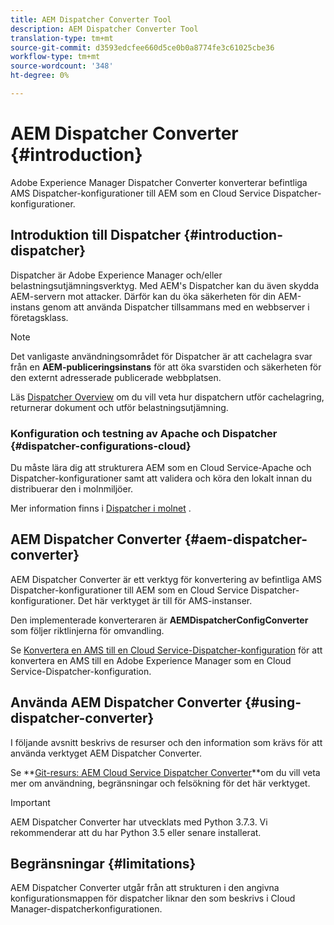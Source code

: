```yaml
---
title: AEM Dispatcher Converter Tool
description: AEM Dispatcher Converter Tool
translation-type: tm+mt
source-git-commit: d3593edcfee660d5ce0b0a8774fe3c61025cbe36
workflow-type: tm+mt
source-wordcount: '348'
ht-degree: 0%

---
```



# AEM Dispatcher Converter {#introduction}

Adobe Experience Manager Dispatcher Converter konverterar befintliga AMS Dispatcher-konfigurationer till AEM som en Cloud Service Dispatcher-konfigurationer.

## Introduktion till Dispatcher {#introduction-dispatcher}

Dispatcher är Adobe Experience Manager och/eller belastningsutjämningsverktyg. Med AEM&#39;s Dispatcher kan du även skydda AEM-servern mot attacker. Därför kan du öka säkerheten för din AEM-instans genom att använda Dispatcher tillsammans med en webbserver i företagsklass.

>[!NOTE]
>Det vanligaste användningsområdet för Dispatcher är att cachelagra svar från en **AEM-publiceringsinstans** för att öka svarstiden och säkerheten för den externt adresserade publicerade webbplatsen.

Läs [Dispatcher Overview](https://docs.adobe.com/content/help/en/experience-manager-dispatcher/using/dispatcher.html) om du vill veta hur dispatchern utför cachelagring, returnerar dokument och utför belastningsutjämning.

### Konfiguration och testning av Apache och Dispatcher {#dispatcher-configurations-cloud}

Du måste lära dig att strukturera AEM som en Cloud Service-Apache och Dispatcher-konfigurationer samt att validera och köra den lokalt innan du distribuerar den i molnmiljöer.

Mer information finns i [Dispatcher i molnet](https://docs.adobe.com/content/help/en/experience-manager-cloud-service/implementing/dispatcher/overview.html) .

## AEM Dispatcher Converter {#aem-dispatcher-converter}

AEM Dispatcher Converter är ett verktyg för konvertering av befintliga AMS Dispatcher-konfigurationer till AEM som en Cloud Service Dispatcher-konfigurationer. Det här verktyget är till för AMS-instanser.

Den implementerade konverteraren är **AEMDispatcherConfigConverter** som följer riktlinjerna för omvandling.

Se [Konvertera en AMS till en Cloud Service-Dispatcher-konfiguration](https://docs.adobe.com/content/help/en/experience-manager-cloud-service/implementing/content-delivery/disp-overview.html#how-to-convert-an-ams-to-an-aem-as-a-cloud-service-dispatcher-configuration) för att konvertera en AMS till en Adobe Experience Manager som en Cloud Service-Dispatcher-konfiguration.

## Använda AEM Dispatcher Converter {#using-dispatcher-converter}

I följande avsnitt beskrivs de resurser och den information som krävs för att använda verktyget AEM Dispatcher Converter.

Se **[Git-resurs: AEM Cloud Service Dispatcher Converter](https://github.com/adobe/aem-cloud-service-dispatcher-converter)**om du vill veta mer om användning, begränsningar och felsökning för det här verktyget.

>[!IMPORTANT]
>AEM Dispatcher Converter har utvecklats med Python 3.7.3. Vi rekommenderar att du har Python 3.5 eller senare installerat.

## Begränsningar {#limitations}

AEM Dispatcher Converter utgår från att strukturen i den angivna konfigurationsmappen för dispatcher liknar den som beskrivs i Cloud Manager-dispatcherkonfigurationen.


